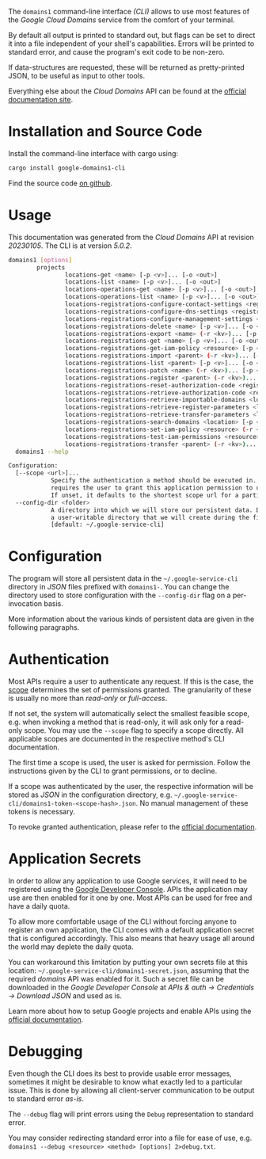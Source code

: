 <!---
DO NOT EDIT !
This file was generated automatically from 'src/generator/templates/cli/README.md.mako'
DO NOT EDIT !
-->
The `domains1` command-line interface *(CLI)* allows to use most features of the *Google Cloud Domains* service from the comfort of your terminal.

By default all output is printed to standard out, but flags can be set to direct it into a file independent of your shell's
capabilities. Errors will be printed to standard error, and cause the program's exit code to be non-zero.

If data-structures are requested, these will be returned as pretty-printed JSON, to be useful as input to other tools.

Everything else about the *Cloud Domains* API can be found at the
[official documentation site](https://cloud.google.com/domains/).

# Installation and Source Code

Install the command-line interface with cargo using:

```bash
cargo install google-domains1-cli
```

Find the source code [on github](https://github.com/Byron/google-apis-rs/tree/main/gen/domains1-cli).

# Usage

This documentation was generated from the *Cloud Domains* API at revision *20230105*. The CLI is at version *5.0.2*.

```bash
domains1 [options]
        projects
                locations-get <name> [-p <v>]... [-o <out>]
                locations-list <name> [-p <v>]... [-o <out>]
                locations-operations-get <name> [-p <v>]... [-o <out>]
                locations-operations-list <name> [-p <v>]... [-o <out>]
                locations-registrations-configure-contact-settings <registration> (-r <kv>)... [-p <v>]... [-o <out>]
                locations-registrations-configure-dns-settings <registration> (-r <kv>)... [-p <v>]... [-o <out>]
                locations-registrations-configure-management-settings <registration> (-r <kv>)... [-p <v>]... [-o <out>]
                locations-registrations-delete <name> [-p <v>]... [-o <out>]
                locations-registrations-export <name> (-r <kv>)... [-p <v>]... [-o <out>]
                locations-registrations-get <name> [-p <v>]... [-o <out>]
                locations-registrations-get-iam-policy <resource> [-p <v>]... [-o <out>]
                locations-registrations-import <parent> (-r <kv>)... [-p <v>]... [-o <out>]
                locations-registrations-list <parent> [-p <v>]... [-o <out>]
                locations-registrations-patch <name> (-r <kv>)... [-p <v>]... [-o <out>]
                locations-registrations-register <parent> (-r <kv>)... [-p <v>]... [-o <out>]
                locations-registrations-reset-authorization-code <registration> (-r <kv>)... [-p <v>]... [-o <out>]
                locations-registrations-retrieve-authorization-code <registration> [-p <v>]... [-o <out>]
                locations-registrations-retrieve-importable-domains <location> [-p <v>]... [-o <out>]
                locations-registrations-retrieve-register-parameters <location> [-p <v>]... [-o <out>]
                locations-registrations-retrieve-transfer-parameters <location> [-p <v>]... [-o <out>]
                locations-registrations-search-domains <location> [-p <v>]... [-o <out>]
                locations-registrations-set-iam-policy <resource> (-r <kv>)... [-p <v>]... [-o <out>]
                locations-registrations-test-iam-permissions <resource> (-r <kv>)... [-p <v>]... [-o <out>]
                locations-registrations-transfer <parent> (-r <kv>)... [-p <v>]... [-o <out>]
  domains1 --help

Configuration:
  [--scope <url>]...
            Specify the authentication a method should be executed in. Each scope
            requires the user to grant this application permission to use it.
            If unset, it defaults to the shortest scope url for a particular method.
  --config-dir <folder>
            A directory into which we will store our persistent data. Defaults to
            a user-writable directory that we will create during the first invocation.
            [default: ~/.google-service-cli]

```

# Configuration

The program will store all persistent data in the `~/.google-service-cli` directory in *JSON* files prefixed with `domains1-`.  You can change the directory used to store configuration with the `--config-dir` flag on a per-invocation basis.

More information about the various kinds of persistent data are given in the following paragraphs.

# Authentication

Most APIs require a user to authenticate any request. If this is the case, the [scope][scopes] determines the 
set of permissions granted. The granularity of these is usually no more than *read-only* or *full-access*.

If not set, the system will automatically select the smallest feasible scope, e.g. when invoking a
method that is read-only, it will ask only for a read-only scope. 
You may use the `--scope` flag to specify a scope directly. 
All applicable scopes are documented in the respective method's CLI documentation.

The first time a scope is used, the user is asked for permission. Follow the instructions given 
by the CLI to grant permissions, or to decline.

If a scope was authenticated by the user, the respective information will be stored as *JSON* in the configuration
directory, e.g. `~/.google-service-cli/domains1-token-<scope-hash>.json`. No manual management of these tokens
is necessary.

To revoke granted authentication, please refer to the [official documentation][revoke-access].

# Application Secrets

In order to allow any application to use Google services, it will need to be registered using the 
[Google Developer Console][google-dev-console]. APIs the application may use are then enabled for it
one by one. Most APIs can be used for free and have a daily quota.

To allow more comfortable usage of the CLI without forcing anyone to register an own application, the CLI
comes with a default application secret that is configured accordingly. This also means that heavy usage
all around the world may deplete the daily quota.

You can workaround this limitation by putting your own secrets file at this location: 
`~/.google-service-cli/domains1-secret.json`, assuming that the required *domains* API 
was enabled for it. Such a secret file can be downloaded in the *Google Developer Console* at 
*APIs & auth -> Credentials -> Download JSON* and used as is.

Learn more about how to setup Google projects and enable APIs using the [official documentation][google-project-new].


# Debugging

Even though the CLI does its best to provide usable error messages, sometimes it might be desirable to know
what exactly led to a particular issue. This is done by allowing all client-server communication to be 
output to standard error *as-is*.

The `--debug` flag will print errors using the `Debug` representation to standard error.

You may consider redirecting standard error into a file for ease of use, e.g. `domains1 --debug <resource> <method> [options] 2>debug.txt`.


[scopes]: https://developers.google.com/+/api/oauth#scopes
[revoke-access]: http://webapps.stackexchange.com/a/30849
[google-dev-console]: https://console.developers.google.com/
[google-project-new]: https://developers.google.com/console/help/new/
